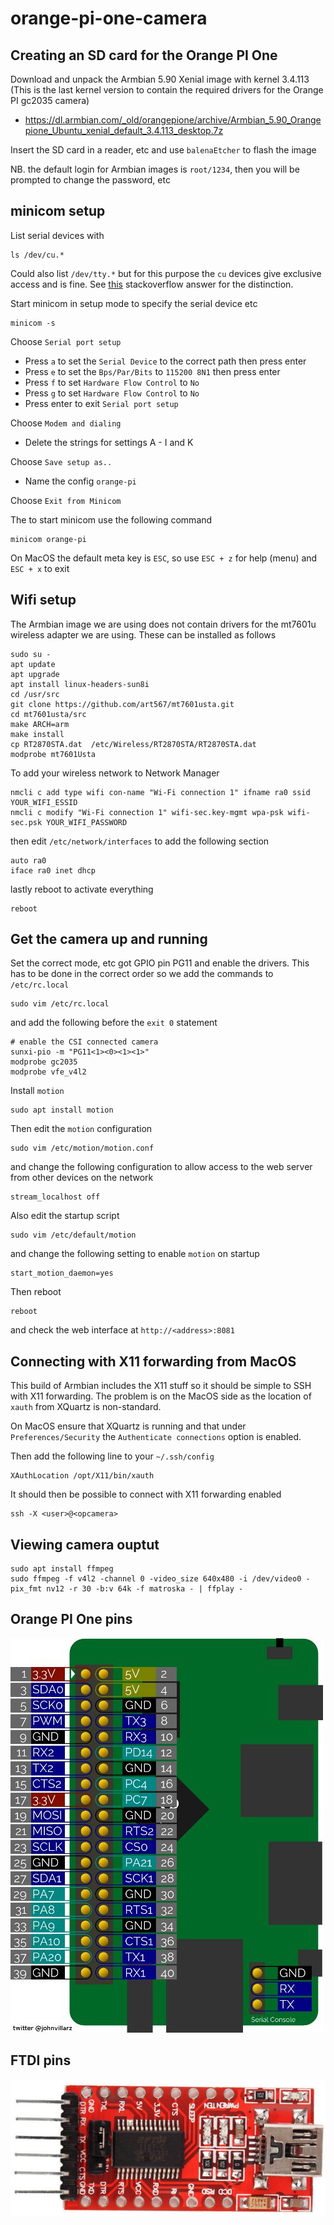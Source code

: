 # orange-pi-one-camera

## Creating an SD card for the Orange PI One

Download and unpack the Armbian 5.90 Xenial image with kernel 3.4.113 (This is the last kernel version to contain the required drivers for the Orange PI gc2035 camera)

- https://dl.armbian.com/_old/orangepione/archive/Armbian_5.90_Orangepione_Ubuntu_xenial_default_3.4.113_desktop.7z

Insert the SD card in a reader, etc and use `balenaEtcher` to flash the image

NB. the default login for Armbian images is `root/1234`, then you will be prompted to change the password, etc

## minicom setup

List serial devices with

```
ls /dev/cu.*
```

Could also list `/dev/tty.*` but for this purpose the `cu` devices give exclusive access and is fine. See [this](https://stackoverflow.com/questions/37688257/choosing-between-dev-tty-usbserial-vs-dev-cu-usbserial) stackoverflow answer for the distinction.

Start minicom in setup mode to specify the serial device etc

```
minicom -s
```

Choose `Serial port setup`

- Press `a` to set the `Serial Device` to the correct path then press enter
- Press `e` to set the `Bps/Par/Bits` to `115200 8N1` then press enter
- Press `f` to set `Hardware Flow Control` to `No`
- Press `g` to set `Hardware Flow Control` to `No`
- Press enter to exit `Serial port setup`

Choose `Modem and dialing`

- Delete the strings for settings A - I and K

Choose `Save setup as..`

- Name the config `orange-pi`

Choose `Exit from Minicom`

The to start minicom use the following command

```
minicom orange-pi
```

On MacOS the default meta key is `ESC`, so use `ESC + z` for help (menu) and `ESC + x` to exit

## Wifi setup

The Armbian image we are using does not contain drivers for the mt7601u wireless adapter we are using. These can be installed as follows

```
sudo su -
apt update
apt upgrade
apt install linux-headers-sun8i
cd /usr/src
git clone https://github.com/art567/mt7601usta.git
cd mt7601usta/src
make ARCH=arm
make install
cp RT2870STA.dat  /etc/Wireless/RT2870STA/RT2870STA.dat
modprobe mt7601Usta
```

To add your wireless network to Network Manager

```
nmcli c add type wifi con-name "Wi-Fi connection 1" ifname ra0 ssid YOUR_WIFI_ESSID
nmcli c modify "Wi-Fi connection 1" wifi-sec.key-mgmt wpa-psk wifi-sec.psk YOUR_WIFI_PASSWORD
```

then edit `/etc/network/interfaces` to add the following section

```
auto ra0
iface ra0 inet dhcp
```

lastly reboot to activate everything

```
reboot
```

## Get the camera up and running

Set the correct mode, etc got GPIO pin PG11 and enable the drivers. This has to be done in the correct order so we add the commands to `/etc/rc.local`

```
sudo vim /etc/rc.local
```

and add the following before the `exit 0` statement

```
# enable the CSI connected camera
sunxi-pio -m "PG11<1><0><1><1>"
modprobe gc2035
modprobe vfe_v4l2
```

Install `motion`

```
sudo apt install motion
```

Then edit the `motion` configuration

```
sudo vim /etc/motion/motion.conf
```

and change the following configuration to allow access to the web server from other devices on the network

```
stream_localhost off
```

Also edit the startup script

```
sudo vim /etc/default/motion
```

and change the following setting to enable `motion` on startup

```
start_motion_daemon=yes
```

Then reboot

```
reboot
```

and check the web interface at `http://<address>:8081`

## Connecting with X11 forwarding from MacOS

This build of Armbian includes the X11 stuff so it should be simple to SSH with X11 forwarding. The problem is on the MacOS side as the location of `xauth` from XQuartz is non-standard.

On MacOS ensure that XQuartz is running and that under `Preferences/Security` the `Authenticate connections` option is enabled.

Then add the following line to your `~/.ssh/config`

```
XAuthLocation /opt/X11/bin/xauth
```

It should then be possible to connect with X11 forwarding enabled

```
ssh -X <user>@<opcamera>
```

## Viewing camera ouptut

```
sudo apt install ffmpeg
sudo ffmpeg -f v4l2 -channel 0 -video_size 640x480 -i /dev/video0 -pix_fmt nv12 -r 30 -b:v 64k -f matroska - | ffplay -
```

## Orange PI One pins

![Orange PI One pins](./orange-pi-one-pins.jpg)

## FTDI pins

![FTDI pins](./ftdi-pins.jpg)
